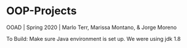 # OOP-Projects

OOAD | Spring 2020 |  Marlo Terr, Marissa Montano, & Jorge Moreno

To Build:
Make sure Java environment is set up. We were using jdk 1.8
